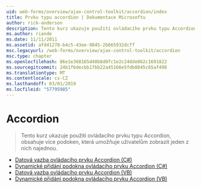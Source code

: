 ```yaml
---
uid: web-forms/overview/ajax-control-toolkit/accordion/index
title: Prvku typu accordion | Dokumentace Microsoftu
author: rick-anderson
description: Tento kurz ukazuje použití ovládacího prvku typu Accordion, obsahuje více podoken, která umožňuje uživatelům zobrazit jeden z nich najednou.
ms.author: riande
ms.date: 11/11/2011
ms.assetid: afd41278-b4c5-43ee-9845-2b665932dcff
msc.legacyurl: /web-forms/overview/ajax-control-toolkit/accordion
msc.type: chapter
ms.openlocfilehash: 86e1e368165d40b8d0fc1e2c24dde862c1691822
ms.sourcegitcommit: 24b1f6decbb17bb22a45166e5fdb0845c65af498
ms.translationtype: MT
ms.contentlocale: cs-CZ
ms.lasthandoff: 03/01/2019
ms.locfileid: "57795985"
---
```

<a name="accordion"></a>Accordion
====================
> Tento kurz ukazuje použití ovládacího prvku typu Accordion, obsahuje více podoken, která umožňuje uživatelům zobrazit jeden z nich najednou.


- [Datová vazba ovládacího prvku Accordion (C#)](databinding-to-an-accordion-cs.md)
- [Dynamické přidání podokna ovládacího prvku Accordion (C#)](dynamically-adding-an-accordion-pane-cs.md)
- [Datová vazba ovládacího prvku Accordion (VB)](databinding-to-an-accordion-vb.md)
- [Dynamické přidání podokna ovládacího prvku Accordion (VB)](dynamically-adding-an-accordion-pane-vb.md)
